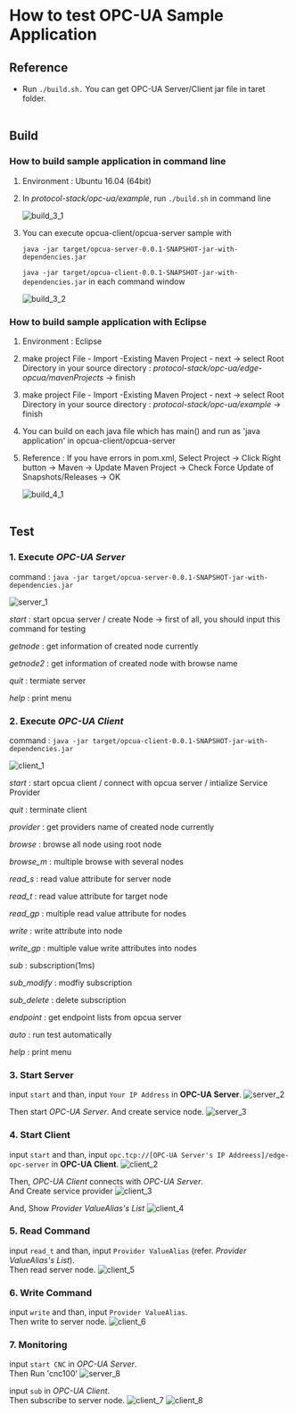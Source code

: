 # How to test OPC-UA Sample Application

## Reference

- Run `./build.sh.`
  You can get OPC-UA Server/Client jar file in taret folder.
<br></br>
## Build
### How to build sample application in command line

1. Environment : Ubuntu 16.04 (64bit)

2. In *protocol-stack/opc-ua/example*, run `./build.sh` in command line

   ![build_3_1](./images/build_3_1.png)

3. You can execute opcua-client/opcua-server sample with
   
   `java -jar target/opcua-server-0.0.1-SNAPSHOT-jar-with-dependencies.jar`
   
   `java -jar target/opcua-client-0.0.1-SNAPSHOT-jar-with-dependencies.jar` in each command window

   ![build_3_2](./images/build_3_2.png)

### How to build sample application with Eclipse

1. Environment : Eclipse

2. make project
   File - Import -Existing Maven Project - next
     -> select Root Directory in your source directory : *protocol-stack/opc-ua/edge-opcua/mavenProjects*
     -> finish

3. make project
   File - Import -Existing Maven Project - next
     -> select Root Directory in your source directory : *protocol-stack/opc-ua/example*
     -> finish

4. You can build on each java file which has main() and run as 'java application' in opcua-client/opcua-server

5. Reference : If you have errors in pom.xml, Select Project -> Click Right button 
                  -> Maven -> Update Maven Project -> Check Force Update of Snapshots/Releases -> OK

   ![build_4_1](./images/build_4_1.png)
<br></br>
## Test

### 1. Execute *OPC-UA Server* <br>
   command : `java -jar target/opcua-server-0.0.1-SNAPSHOT-jar-with-dependencies.jar`
   
   ![server_1](./images/server_1.PNG)

   *start* : start opcua server / create Node  -> first of all, you should input this command for testing

   *getnode* : get information of created node currently

   *getnode2* : get information of created node with browse name

   *quit* : termiate server

   *help* : print menu
<br>
### 2. Execute *OPC-UA Client* <br>
   command : `java -jar target/opcua-client-0.0.1-SNAPSHOT-jar-with-dependencies.jar`

   ![client_1](./images/client_1.PNG)

   *start* : start opcua client / connect with opcua server / intialize Service Provider

   *quit* : terminate client

   *provider* : get  providers name of created node currently

   *browse* : browse all node using root node

   *browse_m* : multiple browse with several nodes

   *read_s* : read value attribute for server node

   *read_t* : read value attribute for target node

   *read_gp* : multiple read value attribute for nodes

   *write* : write attribute into node

   *write_gp* : multiple value write attributes into nodes

   *sub* : subscription(1ms)

   *sub_modify* : modfiy subscription

   *sub_delete* : delete subscription

   *endpoint* : get endpoint lists from opcua server

   *auto* : run test automatically

   *help* : print menu
<br>
### 3. Start Server <br>
   input `start` and than, input `Your IP Address` in **OPC-UA Server**.
   ![server_2](./images/server_2.PNG)
   
   Then start *OPC-UA Server*. And create service node.
   ![server_3](./images/server_3.PNG)
<br>
### 4. Start Client <br>
   input `start` and than, input `opc.tcp://[OPC-UA Server's IP Addreess]/edge-opc-server` in **OPC-UA Client**.
   ![client_2](./images/client_2.PNG)
   
   Then, *OPC-UA Client* connects with *OPC-UA Server*. <br>
   And Create service provider
   ![client_3](./images/client_3.PNG)
   
   And, Show *Provider ValueAlias's List*
   ![client_4](./images/client_4.PNG)
<br>
### 5. Read Command<br>
   input `read_t` and than, input `Provider ValueAlias` (refer. *Provider ValueAlias's List*).<br>
   Then read server node. 
   ![client_5](./images/client_5.PNG)
<br>     
### 6. Write Command<br>
   input `write` and than, input `Provider ValueAlias`.<br>
   Then write to server node. 
   ![client_6](./images/client_6.PNG)
<br>     
### 7. Monitoring <br>
   input `start CNC` in *OPC-UA Server*.<br>
   Then Run 'cnc100'
   ![server_8](./images/server_8.PNG)
   
   input `sub` in *OPC-UA Client*.<br>
   Then subscribe to server node.
   ![client_7](./images/client_7.PNG)
   ![client_8](./images/client_8.PNG)



